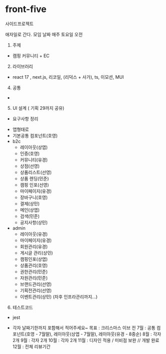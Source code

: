 # front-five
사이드프로젝트

애자일로 간다.
모임 날짜 매주 토요일 오전

1. 주제
- 캠핑 커뮤니티 + EC
2. 라이브러리
- react 17 , next.js, 리코일,  (리덕스 + 사가), ts, 이모션, MUI

4. 공통
- 
5. UI 설계 ( 기획 29까지 공유)
- 요구사항 정리
* 앱형태로
* 기본공통 컴포넌트(호영)
* b2c
  - 레이아웃(상엽)
  - 인증(호영) 
  - 커뮤니티(유경)
  - 상점(선영)
  - 상품리스트(선영)
  - 상품 렌딩(민준)
  - 캠핑 인포(선영)
  - 마이페이지(유경)
  - 장바구니(호영) 
  - 결제(상민)
  - 메인(상엽)
  - 검색(민준)
  - 공지사항(상민)
* admin
  - 레이아웃(유경)
  - 마이페이지(유경)
  - 회원관리(유경)
  - 게시글 관리(상민)
  - 캠핑인포(상엽)
  - 상품관리(호영)
  - 권한관리(민준)
  - 자원관리(민준)
  - 브랜드관리(선영)
  - 기획전관리(선영)
  - 이벤트관리(상민)
  (차후 인프라관리까지...)
6. 테스트코드
- jest



* 각자 날짜기한까지 포함해서 적어주세요~
목표 : 크리스마스 이브 전
7월 : 공통 컴포넌트(호영 - 7월말), 레이아웃(상엽 - 7월말), 레이아웃(유경 - 8중순)
8월 : 각자 2개
9월 : 각자 2개
10월 : 각자 2개
11월 : 디자인 적용 / 미비점 보완 // 개발 완료
12월 : 전체 리뷰기간
